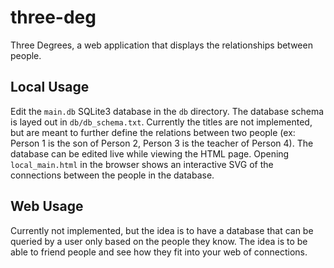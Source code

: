 # three-deg
Three Degrees, a web application that displays the relationships between people.

## Local Usage
Edit the `main.db` SQLite3 database in the `db` directory. The database schema is layed out in `db/db_schema.txt`. Currently the titles are not implemented, but are meant to further define the relations between two people (ex: Person 1 is the son of Person 2, Person 3 is the teacher of Person 4). The database can be edited live while viewing the HTML page. Opening `local_main.html` in the browser shows an interactive SVG of the connections between the people in the database. 

## Web Usage
Currently not implemented, but the idea is to have a database that can be queried by a user only based on the people they know. The idea is to be able to friend people and see how they fit into your web of connections.
